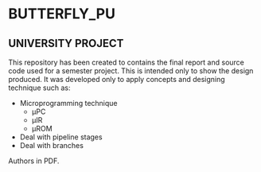 # BUTTERFLY_PU

## UNIVERSITY PROJECT

This repository has been created to contains the final report and source code used for a semester project. 
This is intended only to show the design produced. It was developed only to apply concepts and designing technique such as:
 * Microprogramming technique
      * μPC
      * μIR
      * μROM
  * Deal with pipeline stages
  * Deal with branches
  
  Authors in PDF.
